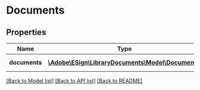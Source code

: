 # Documents

## Properties
Name | Type | Description | Notes
------------ | ------------- | ------------- | -------------
**documents** | [**\Adobe\ESign\LibraryDocuments\Model\Document[]**](Document.md) | A list of documents | [optional] 

[[Back to Model list]](../README.md#documentation-for-models) [[Back to API list]](../README.md#documentation-for-api-endpoints) [[Back to README]](../README.md)


